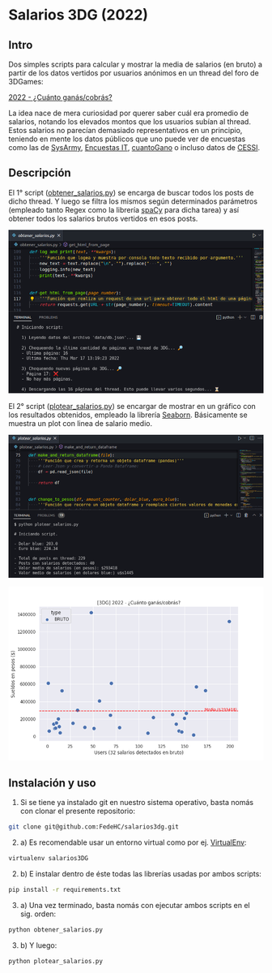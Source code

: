# Salarios 3DG (2022)

## Intro

Dos simples scripts para calcular y mostrar la media de salarios (en bruto) a partir de los datos vertidos por usuarios anónimos en un thread del foro de 3DGames:

[2022 - ¿Cuánto ganás/cobrás?](https://foros.3dgames.com.ar/threads/1059022-2022-cuanto-ganas-cobras/page1)

La idea nace de mera curiosidad por querer saber cuál era promedio de salarios, notando los elevados montos que los usuarios subían al thread. Estos salarios no parecían demasiado representativos en un principio, teniendo en mente los datos públicos que uno puede ver de encuestas como las de [SysArmy](https://sueldos.openqube.io/encuesta-sueldos-2022.01/), [Encuestas IT](https://www.encuestasit.com/sueldo-desarrollador-de-software-programador-argentina-1), [cuantoGano](https://www.cuantogano.com/sueldos/it-programacion.html) o incluso datos de [CESSI](https://www.cessi.org.ar/ver-noticias-cessi-la-evolucion-de-los-salarios-en-la-industria-it-2755).

## Descripción

El 1° script ([obtener_salarios.py](https://github.com/FedeHC/salarios3dg/blob/main/obtener_salarios.py)) se encarga de buscar todos los posts de dicho thread. Y luego se filtra los mismos según determinados parámetros (empleado tanto Regex como la librería [spaCy](https://spacy.io/) para dicha tarea) y así obtener todos los salarios brutos vertidos en esos posts.

![Imagen 1](https://raw.githubusercontent.com/FedeHC/salarios3dg/main/images/captura-1.png)

El 2° script ([plotear_salarios.py](https://github.com/FedeHC/salarios3dg/blob/main/plotear_salarios.py)) se encargar de mostrar en un gráfico con los resultados obtenidos, empleado la librería [Seaborn](https://seaborn.pydata.org/). Básicamente se muestra un plot con linea de salario medio.


![Imagen 2](https://raw.githubusercontent.com/FedeHC/salarios3dg/main/images/captura-2.png)

![Imagen 3](https://raw.githubusercontent.com/FedeHC/salarios3dg/main/images/captura-3.png)

## Instalación y uso

1) Si se tiene ya instalado git en nuestro sistema operativo, basta nomás con clonar el presente repositorio:
```bash
git clone git@github.com:FedeHC/salarios3dg.git
```

2) a) Es recomendable usar un entorno virtual como por ej. [VirtualEnv](https://github.com/pypa/virtualenv):

```bash
virtualenv salarios3DG
```

2) b) E instalar dentro de éste todas las librerías usadas por ambos scripts:

```bash
pip install -r requirements.txt
```

3) a) Una vez terminado, basta nomás con ejecutar ambos scripts en el sig. orden:

```bash
python obtener_salarios.py
```

3) b) Y luego:

```bash
python plotear_salarios.py
```
